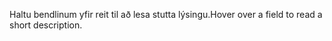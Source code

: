 <span data-ttu-id="fc1c3-101">Haltu bendlinum yfir reit til að lesa stutta lýsingu.</span><span class="sxs-lookup"><span data-stu-id="fc1c3-101">Hover over a field to read a short description.</span></span>

